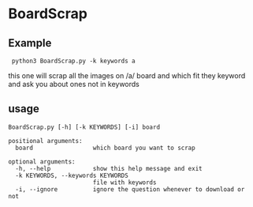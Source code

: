 # BoardScrap

## Example
```
 python3 BoardScrap.py -k keywords a
```
this one will scrap all the images on /a/ board and which fit they keyword and ask you about ones not in keywords
 
## usage
```
BoardScrap.py [-h] [-k KEYWORDS] [-i] board

positional arguments:
  board                 which board you want to scrap

optional arguments:
  -h, --help            show this help message and exit
  -k KEYWORDS, --keywords KEYWORDS
                        file with keywords
  -i, --ignore          ignore the question whenever to download or not
```
